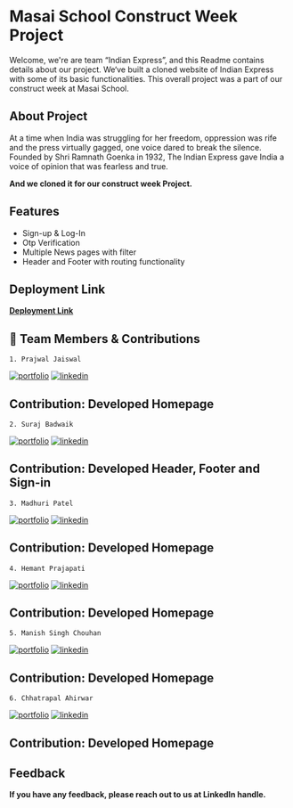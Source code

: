 # Masai School Construct Week Project

Welcome, we're are team “Indian Express”, and this Readme contains details about our project. We‘ve built a cloned website of Indian Express with some of its basic functionalities. This overall project was a part of our construct week at Masai School.



## About Project
At a time when India was struggling for her freedom, oppression was rife and the press virtually gagged, one voice dared to break the silence. Founded by Shri Ramnath Goenka in 1932, The Indian Express gave India a voice of opinion that was fearless and true.

<b> And we cloned it for our construct week Project. </b>


## Features

- Sign-up & Log-In
- Otp Verification
- Multiple News pages with filter
- Header and Footer with routing functionality


## Deployment Link

 **[Deployment Link](https://62ff4a0819ae1d6132e30b21--indian-express-037.netlify.app/)**

## 🔗 Team Members & Contributions
    1. Prajwal Jaiswal
[![portfolio](https://img.shields.io/badge/my_portfolio-000?style=for-the-badge&logo=ko-fi&logoColor=white)](https://github.com/J-Prajwal)
[![linkedin](https://img.shields.io/badge/linkedin-0A66C2?style=for-the-badge&logo=linkedin&logoColor=white)](https://www.linkedin.com/in/prajwal-jaiswal-3772aa215/)
## Contribution: Developed Homepage
    
    2. Suraj Badwaik
[![portfolio](https://img.shields.io/badge/my_portfolio-000?style=for-the-badge&logo=ko-fi&logoColor=white)](https://github.com/Suraj-Badwaik)
[![linkedin](https://img.shields.io/badge/linkedin-0A66C2?style=for-the-badge&logo=linkedin&logoColor=white)](https://www.linkedin.com/in/suraj-badwaik/)
## Contribution: Developed Header, Footer and Sign-in

    3. Madhuri Patel
[![portfolio](https://img.shields.io/badge/my_portfolio-000?style=for-the-badge&logo=ko-fi&logoColor=white)](https://github.com/madhuri7patel)
[![linkedin](https://img.shields.io/badge/linkedin-0A66C2?style=for-the-badge&logo=linkedin&logoColor=white)](https://www.linkedin.com/in/madhuri-patel-1230a7201/)
## Contribution: Developed Homepage

    4. Hemant Prajapati
[![portfolio](https://img.shields.io/badge/my_portfolio-000?style=for-the-badge&logo=ko-fi&logoColor=white)](https://github.com/hemant069)
[![linkedin](https://img.shields.io/badge/linkedin-0A66C2?style=for-the-badge&logo=linkedin&logoColor=white)](https://www.linkedin.com/in/hemant-prajapatii/)
## Contribution: Developed Homepage

    5. Manish Singh Chouhan
[![portfolio](https://img.shields.io/badge/my_portfolio-000?style=for-the-badge&logo=ko-fi&logoColor=white)](https://github.com/manishchouhan2396)
[![linkedin](https://img.shields.io/badge/linkedin-0A66C2?style=for-the-badge&logo=linkedin&logoColor=white)](https://www.linkedin.com/in/manish-singh-chouhan-6b823620b/)
## Contribution: Developed Homepage

    6. Chhatrapal Ahirwar
[![portfolio](https://img.shields.io/badge/my_portfolio-000?style=for-the-badge&logo=ko-fi&logoColor=white)](https://github.com/Chhattoo25)
[![linkedin](https://img.shields.io/badge/linkedin-0A66C2?style=for-the-badge&logo=linkedin&logoColor=white)](https://www.linkedin.com/in/chhatrapal-ahirwar-12b9aa217/)
## Contribution: Developed Homepage

## Feedback

<b>If you have any feedback, please reach out to us at LinkedIn handle.</b>

